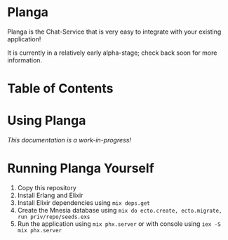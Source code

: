 # Planga

Planga is the Chat-Service that is very easy to integrate with your existing application!

It is currently in a relatively early alpha-stage; check back soon for more information.

# Table of Contents

<!--ts-->
<!--te-->

# Using Planga

_This documentation is a work-in-progress!_



# Running Planga Yourself

1. Copy this repository
2. Install Erlang and Elixir
3. Install Elixir dependencies using `mix deps.get`
4. Create the Mnesia database using `mix do ecto.create, ecto.migrate, run priv/repo/seeds.exs`
5. Run the application using `mix phx.server` or with console using `iex -S mix phx.server`

